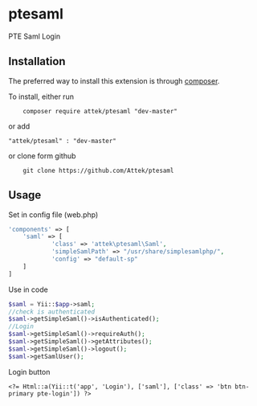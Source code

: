 # ptesaml
PTE Saml Login

## Installation

The preferred way to install this extension is through [composer](http://getcomposer.org/download/).

To install, either run
```
    composer require attek/ptesaml "dev-master" 
```

or add 

```
"attek/ptesaml" : "dev-master"
```

or clone form github

```
    git clone https://github.com/Attek/ptesaml
```

## Usage

Set in config file (web.php)
```php
'components' => [
    'saml' => [
            'class' => 'attek\ptesaml\Saml',
            'simpleSamlPath' => "/usr/share/simplesamlphp/",
            'config' => "default-sp"
    ]
]
```

Use in code
```php
$saml = Yii::$app->saml;
//check is authenticated
$saml->getSimpleSaml()->isAuthenticated();
//Login
$saml->getSimpleSaml()->requireAuth();
$saml->getSimpleSaml()->getAttributes();
$saml->getSimpleSaml()->logout();
$saml->getSamlUser();
```
Login button
```
<?= Html::a(Yii::t('app', 'Login'), ['saml'], ['class' => 'btn btn-primary pte-login']) ?>
```
